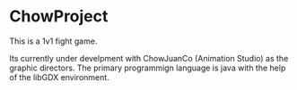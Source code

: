 # ChowProject


This is a 1v1 fight game.


Its currently under develpment with ChowJuanCo (Animation Studio) as the graphic directors. The primary programmign language is java with the help of the libGDX environment. 
